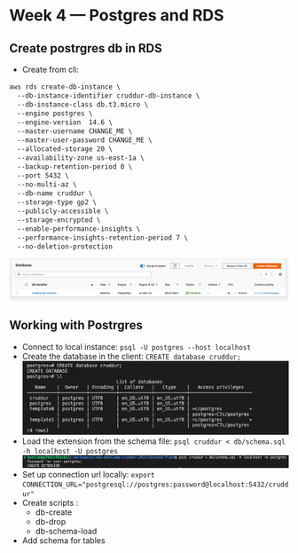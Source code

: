 # Week 4 — Postgres and RDS

## Create postrgres db in RDS

- Create from cli:

```
aws rds create-db-instance \
  --db-instance-identifier cruddur-db-instance \
  --db-instance-class db.t3.micro \
  --engine postgres \
  --engine-version  14.6 \
  --master-username CHANGE_ME \
  --master-user-password CHANGE_ME \
  --allocated-storage 20 \
  --availability-zone us-east-1a \
  --backup-retention-period 0 \
  --port 5432 \
  --no-multi-az \
  --db-name cruddur \
  --storage-type gp2 \
  --publicly-accessible \
  --storage-encrypted \
  --enable-performance-insights \
  --performance-insights-retention-period 7 \
  --no-deletion-protection

```

![rds create](assets/wk4/rds-created.png)

## Working with Postrgres

- Connect to local instance: `psql -U postgres --host localhost`
- Create the database in the client: `CREATE database cruddur;`
  ![create database](assets/wk4/pg-create-database.png)
- Load the extension from the schema file: `psql cruddur < db/schema.sql -h localhost -U postgres`
  ![create extension](assets/wk4/create-extension.png)
- Set up connection url locally: `export CONNECTION_URL="postgresql://postgres:password@localhost:5432/cruddur"`
- Create scripts :
  - db-create
  - db-drop
  - db-schema-load
- Add schema for tables
